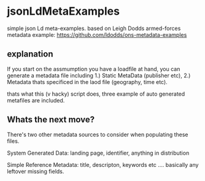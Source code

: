 # jsonLdMetaExamples

simple json Ld meta-examples. based on Leigh Dodds armed-forces metadata example:
https://github.com/ldodds/ons-metadata-examples

## explanation

If you start on the assmumption you have a loadfile at hand, you can generate a metadata file including 1.) Static MetaData (publisher etc), 2.) Metadata thats specificed in the laod file (geography, time etc).

thats what this (v hacky) script does, three example of auto generated metafiles are included.

## Whats the next move?

There's two other metadata sources to consider when populating these files.

System Generated Data: landing page, identifier, anything in distribution

Simple Reference Metadata: title, descripton, keywords etc .... basically any leftover missing fields.




